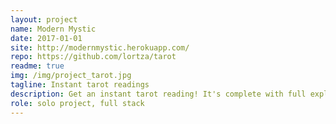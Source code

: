 ```yaml
---
layout: project
name: Modern Mystic
date: 2017-01-01
site: http://modernmystic.herokuapp.com/
repo: https://github.com/lortza/tarot
readme: true
img: /img/project_tarot.jpg
tagline: Instant tarot readings
description: Get an instant tarot reading! It's complete with full explanations that are generated from the database, including both upright and reverse meanings, yowza! It's fun! <a href="https://modernmystic.herokuapp.com/" target="_blank">Try it out</a>. You'll see. And if you have a hankering for an old school CLI, you can play with the version that started the whole thing here at <a href='https://repl.it/@lortz/tarotreadings' target='_blank'>this repl</a>.
role: solo project, full stack
---
```

